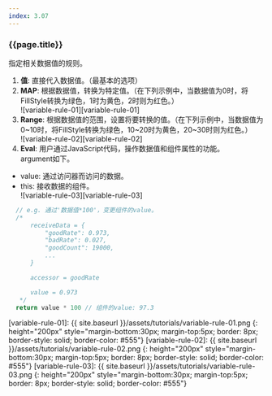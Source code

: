 ```yaml
---
index: 3.07
---
```

### {{page.title}}
指定相关数据值的规则。  
1. **值**: 直接代入数据值。（最基本的选项）
1. **MAP**: 根据数据值，转换为特定值。（在下列示例中，当数据值为0时，将FillStyle转换为绿色，1时为黄色，2时则为红色。）  
![variable-rule-01][variable-rule-01]
1. **Range**: 根据数据值的范围，设置将要转换的值。（在下列示例中，当数据值为0~10时，将FillStyle转换为绿色，10~20时为黄色，20~30时则为红色。）  
![variable-rule-02][variable-rule-02]
1. **Eval**: 用户通过JavaScript代码，操作数据值和组件属性的功能。  
  argument如下。
  - value: 通过访问器而访问的数据。
  - this: 接收数据的组件。  
  ![variable-rule-03][variable-rule-03]
  ```javascript
    // e.g. 通过'数据值*100'，变更组件的value。
    /* 
        receiveData = {
            "goodRate": 0.973,
            "badRate": 0.027,
            "goodCount": 19000,
            ...
        }

        accessor = goodRate

        value = 0.973
     */
    return value * 100 // 组件的value: 97.3
  ```


[variable-rule-01]: {{ site.baseurl }}/assets/tutorials/variable-rule-01.png
{: height="200px" style="margin-bottom:30px; margin-top:5px; border: 8px; border-style: solid; border-color: #555"}
[variable-rule-02]: {{ site.baseurl }}/assets/tutorials/variable-rule-02.png
{: height="200px" style="margin-bottom:30px; margin-top:5px; border: 8px; border-style: solid; border-color: #555"}
[variable-rule-03]: {{ site.baseurl }}/assets/tutorials/variable-rule-03.png
{: height="200px" style="margin-bottom:30px; margin-top:5px; border: 8px; border-style: solid; border-color: #555"}

